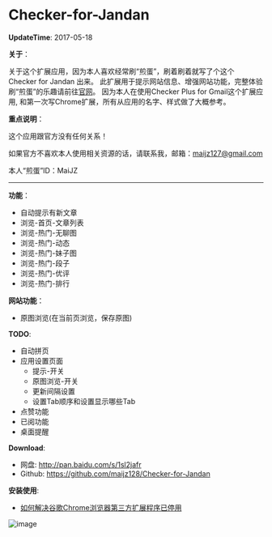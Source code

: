 # Checker-for-Jandan

**UpdateTime**: 2017-05-18

**关于**：

关于这个扩展应用，因为本人喜欢经常刷“煎蛋”，刷着刷着就写了个这个 Checker for Jandan 出来。
此扩展用于提示网站信息、增强网站功能，完整体验刷“煎蛋”的乐趣请前往[官网](http://jandan.net)。
因为本人在使用Checker Plus for Gmail这个扩展应用, 和第一次写Chrome扩展，所有从应用的名字、样式做了大概参考。


**重点说明**：

这个应用跟官方没有任何关系！

如果官方不喜欢本人使用相关资源的话，请联系我，邮箱：maijz127@gmail.com

本人“煎蛋”ID：MaiJZ


----------


**功能**：

- 自动提示有新文章
- 浏览-首页-文章列表
- 浏览-热门-无聊图
- 浏览-热门-动态
- 浏览-热门-妹子图
- 浏览-热门-段子
- 浏览-热门-优评
- 浏览-热门-排行

**网站功能**：

- 原图浏览(在当前页浏览，保存原图)

**TODO**:

- 自动拼页
- 应用设置页面
    - 提示-开关
    - 原图浏览-开关
    - 更新间隔设置
    - 设置Tab顺序和设置显示哪些Tab
- 点赞功能
- 已阅功能
- 桌面提醒



**Download**:

-    网盘:  http://pan.baidu.com/s/1sl2jafr
-    Github:  https://github.com/maijz128/Checker-for-Jandan


**安装使用**:



- [如何解决谷歌Chrome浏览器第三方扩展程序已停用](http://jingyan.baidu.com/article/0f5fb099cbe5486d8334ea2c.html)

![image](http://i.imgur.com/960Dj7G.png)